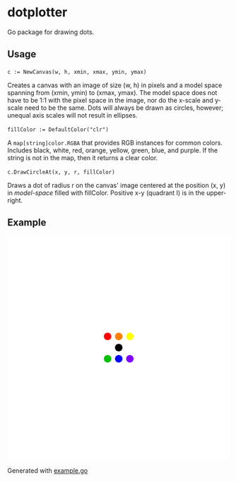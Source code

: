 # dotplotter
Go package for drawing dots.

## Usage

`c := NewCanvas(w, h, xmin, xmax, ymin, ymax)`

Creates a canvas with an image of size (w, h) in pixels and a model space spanning from (xmin, ymin) to (xmax, ymax). The model space does not have to be 1:1 with the pixel space in the image, nor do the x-scale and y-scale need to be the same. Dots will always be drawn as circles, however; unequal axis scales will not result in ellipses.

`fillColor := DefaultColor("clr")`

A `map[string]color.RGBA` that provides RGB instances for common colors. Includes black, white, red, orange, yellow, green, blue, and purple. If the string is not in the map, then it returns a clear color.

`c.DrawCircleAt(x, y, r, fillColor)`

Draws a dot of radius r on the canvas' image centered at the position (x, y) in *model-space* filled with fillColor. Positive x-y (quadrant I) is in the upper-right.

## Example

![example result](https://github.com/quells/dotplotter/blob/master/test.png)

Generated with [example.go](https://github.com/quells/dotplotter/blob/master/example/example.go)
